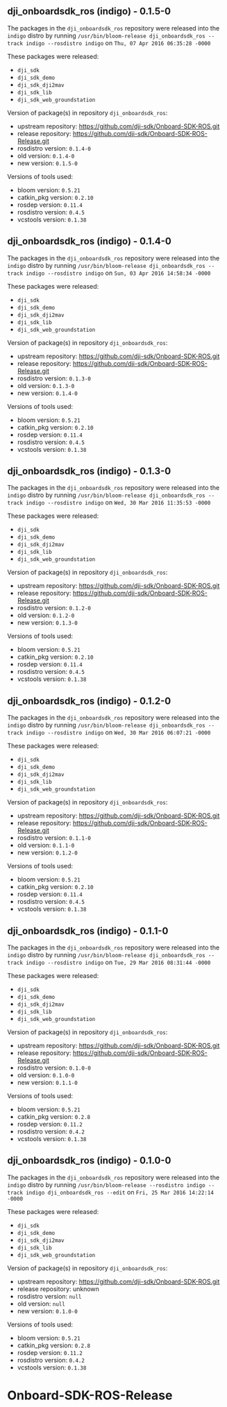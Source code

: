 ## dji_onboardsdk_ros (indigo) - 0.1.5-0

The packages in the `dji_onboardsdk_ros` repository were released into the `indigo` distro by running `/usr/bin/bloom-release dji_onboardsdk_ros --track indigo --rosdistro indigo` on `Thu, 07 Apr 2016 06:35:28 -0000`

These packages were released:
- `dji_sdk`
- `dji_sdk_demo`
- `dji_sdk_dji2mav`
- `dji_sdk_lib`
- `dji_sdk_web_groundstation`

Version of package(s) in repository `dji_onboardsdk_ros`:

- upstream repository: https://github.com/dji-sdk/Onboard-SDK-ROS.git
- release repository: https://github.com/dji-sdk/Onboard-SDK-ROS-Release.git
- rosdistro version: `0.1.4-0`
- old version: `0.1.4-0`
- new version: `0.1.5-0`

Versions of tools used:

- bloom version: `0.5.21`
- catkin_pkg version: `0.2.10`
- rosdep version: `0.11.4`
- rosdistro version: `0.4.5`
- vcstools version: `0.1.38`


## dji_onboardsdk_ros (indigo) - 0.1.4-0

The packages in the `dji_onboardsdk_ros` repository were released into the `indigo` distro by running `/usr/bin/bloom-release dji_onboardsdk_ros --track indigo --rosdistro indigo` on `Sun, 03 Apr 2016 14:58:34 -0000`

These packages were released:
- `dji_sdk`
- `dji_sdk_demo`
- `dji_sdk_dji2mav`
- `dji_sdk_lib`
- `dji_sdk_web_groundstation`

Version of package(s) in repository `dji_onboardsdk_ros`:

- upstream repository: https://github.com/dji-sdk/Onboard-SDK-ROS.git
- release repository: https://github.com/dji-sdk/Onboard-SDK-ROS-Release.git
- rosdistro version: `0.1.3-0`
- old version: `0.1.3-0`
- new version: `0.1.4-0`

Versions of tools used:

- bloom version: `0.5.21`
- catkin_pkg version: `0.2.10`
- rosdep version: `0.11.4`
- rosdistro version: `0.4.5`
- vcstools version: `0.1.38`


## dji_onboardsdk_ros (indigo) - 0.1.3-0

The packages in the `dji_onboardsdk_ros` repository were released into the `indigo` distro by running `/usr/bin/bloom-release dji_onboardsdk_ros --track indigo --rosdistro indigo` on `Wed, 30 Mar 2016 11:35:53 -0000`

These packages were released:
- `dji_sdk`
- `dji_sdk_demo`
- `dji_sdk_dji2mav`
- `dji_sdk_lib`
- `dji_sdk_web_groundstation`

Version of package(s) in repository `dji_onboardsdk_ros`:

- upstream repository: https://github.com/dji-sdk/Onboard-SDK-ROS.git
- release repository: https://github.com/dji-sdk/Onboard-SDK-ROS-Release.git
- rosdistro version: `0.1.2-0`
- old version: `0.1.2-0`
- new version: `0.1.3-0`

Versions of tools used:

- bloom version: `0.5.21`
- catkin_pkg version: `0.2.10`
- rosdep version: `0.11.4`
- rosdistro version: `0.4.5`
- vcstools version: `0.1.38`


## dji_onboardsdk_ros (indigo) - 0.1.2-0

The packages in the `dji_onboardsdk_ros` repository were released into the `indigo` distro by running `/usr/bin/bloom-release dji_onboardsdk_ros --track indigo --rosdistro indigo` on `Wed, 30 Mar 2016 06:07:21 -0000`

These packages were released:
- `dji_sdk`
- `dji_sdk_demo`
- `dji_sdk_dji2mav`
- `dji_sdk_lib`
- `dji_sdk_web_groundstation`

Version of package(s) in repository `dji_onboardsdk_ros`:

- upstream repository: https://github.com/dji-sdk/Onboard-SDK-ROS.git
- release repository: https://github.com/dji-sdk/Onboard-SDK-ROS-Release.git
- rosdistro version: `0.1.1-0`
- old version: `0.1.1-0`
- new version: `0.1.2-0`

Versions of tools used:

- bloom version: `0.5.21`
- catkin_pkg version: `0.2.10`
- rosdep version: `0.11.4`
- rosdistro version: `0.4.5`
- vcstools version: `0.1.38`


## dji_onboardsdk_ros (indigo) - 0.1.1-0

The packages in the `dji_onboardsdk_ros` repository were released into the `indigo` distro by running `/usr/bin/bloom-release dji_onboardsdk_ros --track indigo --rosdistro indigo` on `Tue, 29 Mar 2016 08:31:44 -0000`

These packages were released:
- `dji_sdk`
- `dji_sdk_demo`
- `dji_sdk_dji2mav`
- `dji_sdk_lib`
- `dji_sdk_web_groundstation`

Version of package(s) in repository `dji_onboardsdk_ros`:

- upstream repository: https://github.com/dji-sdk/Onboard-SDK-ROS.git
- release repository: https://github.com/dji-sdk/Onboard-SDK-ROS-Release.git
- rosdistro version: `0.1.0-0`
- old version: `0.1.0-0`
- new version: `0.1.1-0`

Versions of tools used:

- bloom version: `0.5.21`
- catkin_pkg version: `0.2.8`
- rosdep version: `0.11.2`
- rosdistro version: `0.4.2`
- vcstools version: `0.1.38`


## dji_onboardsdk_ros (indigo) - 0.1.0-0

The packages in the `dji_onboardsdk_ros` repository were released into the `indigo` distro by running `/usr/bin/bloom-release --rosdistro indigo --track indigo dji_onboardsdk_ros --edit` on `Fri, 25 Mar 2016 14:22:14 -0000`

These packages were released:
- `dji_sdk`
- `dji_sdk_demo`
- `dji_sdk_dji2mav`
- `dji_sdk_lib`
- `dji_sdk_web_groundstation`

Version of package(s) in repository `dji_onboardsdk_ros`:

- upstream repository: https://github.com/dji-sdk/Onboard-SDK-ROS.git
- release repository: unknown
- rosdistro version: `null`
- old version: `null`
- new version: `0.1.0-0`

Versions of tools used:

- bloom version: `0.5.21`
- catkin_pkg version: `0.2.8`
- rosdep version: `0.11.2`
- rosdistro version: `0.4.2`
- vcstools version: `0.1.38`


# Onboard-SDK-ROS-Release